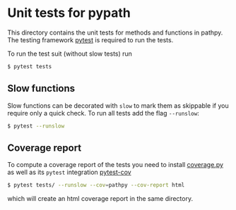 # Unit tests for pypath

This directory contains the unit tests for methods and functions 
in pathpy.
The testing framework [pytest](doc.pytest.org/) 
is required to run the tests.

To run the test suit (without slow tests) run
```bash
$ pytest tests
```

## Slow functions

Slow functions can be decorated with `slow` to mark them 
as skippable if you require only a quick check.
To run all tests add the flag `--runslow`:
```bash
$ pytest --runslow
```

## Coverage report

To compute a coverage report of the tests you need to install 
[coverage.py](https://coverage.readthedocs.io/en/coverage-4.3.4/)
as well as its `pytest` integration 
[pytest-cov][1]
```bash
$ pytest tests/ --runslow --cov=pathpy --cov-report html
```
which will create an html coverage report in the same directory.

[1]: https://pypi.python.org/pypi/pytest-cov